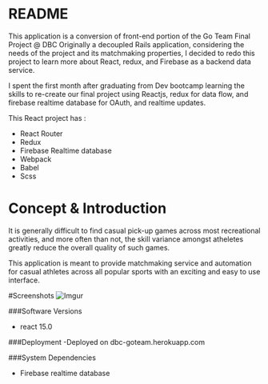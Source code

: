 # README

This application is a conversion of front-end portion of the Go Team Final Project @ DBC
Originally a decoupled Rails application, considering the needs of the project and its matchmaking properties, I decided to redo this project to learn more about React, redux, and Firebase as a backend data service.

I spent the first month after graduating from Dev bootcamp learning the skills to re-create our final project using Reactjs, redux for data flow, and firebase realtime database for OAuth, and realtime updates. 

This React project has :
- React Router
- Redux
- Firebase Realtime database
- Webpack
- Babel
- Scss


# Concept & Introduction

It is generally difficult to find casual pick-up games across most recreational activities, and more often than not, the skill variance amongst atheletes greatly reduce the overall quality of such games.

This application is meant to provide matchmaking service and automation for casual athletes across all popular sports with an exciting and easy to use interface.

#Screenshots
![Imgur](http://i.imgur.com/TYQQp05.png)


###Software Versions
- react 15.0

###Deployment
-Deployed on dbc-goteam.herokuapp.com

###System Dependencies
- Firebase realtime database


